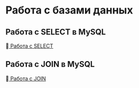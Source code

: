 # Работа с базами данных
## Работа с SELECT в MySQL
🔗[ Работа с SELECT](https://docs.google.com/spreadsheets/d/1KmNSCGWKd24GY3kaKLDl_eTcYlDXPc_QZoqjYUCQh2g/edit?gid=0#gid=0)  

## Работа с JOIN в MySQL
🔗[ Работа с JOIN](https://docs.google.com/spreadsheets/d/1MwZ-_Pey3drHMqfV6jePbFHEDIr2Odlwygrf8J0StXU/edit?gid=0#gid=0)  
